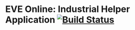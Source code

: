 # EVE Online: Industrial Helper Application  [![Build Status](https://travis-ci.org/WanderingMonk/eve-industrial.svg?branch=master)](https://travis-ci.org/WanderingMonk/eve-industrial)

